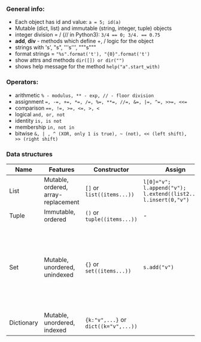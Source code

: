 ### General info:
 - Each object has id and value: `a = 5; id(a)`
 - Mutable (dict, list) and immutable (string, integer, tuple) objects
 - integer division = / (// in Python3): `3/4 == 0; 3/4. == 0.75`
 - __add__, __div__ -  methods which define +, / logic for the object
 - strings with 's', "s", '''s''', """s"""
 - format strings = `"%s".format('t'), "{0}".format('t')`
 - show attrs and methods `dir([]) or dir("")`
 - shows help message for the method `help("a".start_with)`

### Operators:
 - arithmetic `% - modulus, ** - exp, // - floor division`
 - assignment `=, -=, +=, *=, /=, %=, **=, //=, &=, |=, ^=, >>=, <<=`
 - comparison `==, !=, >=, <=, >, <`
 - logical `and, or, not`
 - identity `is, is not`
 - membership `in, not in`
 - bitwise `&, | , ^ (XOR, only 1 is true), ~ (not), << (left shift), >> (right shift)`
 
### Data structures
Name | Features | Constructor | Assign | Modify | Delete | Other
--- | --- | --- | --- | --- | --- | ---
List | Mutable, ordered, array-replacement | `[]` or `list((items...))` | `l[0]="v"; l.append("v"); l.extend((list2...)); l.insert(0,"v")` | `l.[0]="v"; ` | `l.remove("v"); l.pop(index?); del l[0]; l.clear()` | `int count("v"); int index("v"); inplace reverse(); inplace sort()`
Tuple | Immutable, ordered | `()` or `tuple((items...))` | - | - | - | `int count("v"); int index("v")`
Set | Mutable, unordered, unindexed | `{}` or `set((items...))` | `s.add("v")` | `s.update(["v1", "v2"])` | `remove("v") raise error; discard("v"); s.pop(index?)` | `s1.difference(s2) - return diff set; s1.difference_update(s2) - inplace diff; s1.intersection(s2) - return intersection set; s1.intersection_update(s2) - inplace intersection; s1.isdisjoint(s2) - has intersection?; s1.issubset(s2); s1.issuperset(s2); s1.symmetric_difference(s2) - return items which are different in sets; s1.symmetric_difference_update(s2) - inplace; s1.union(sets...)`
Dictionary | Mutable, unordered, indexed | `{k:"v",...}` or `dict((k="v",...))` | | | | 
